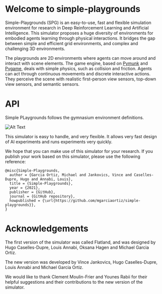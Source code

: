 # Welcome to simple-playgrounds

Simple-Playgrounds (SPG) is an easy-to-use, fast and flexible
simulation environment for research in Deep Reinforcement Learning and Artificial Intelligence.
This simulator proposes a huge diversity of environments for embodied agents learning
through physical interactions.
It bridges the gap between simple and efficient grid environments, and complex and challenging 3D environments.

The playgrounds are 2D environments where agents can move around and interact with scene elements.
The game engine, based on [Pymunk](http://www.pymunk.org) and [Pygame](https://www.pygame.org), deals with simple physics, such as collision and friction.
Agents can act through continuous movements and discrete interactive actions.
They perceive the scene with realistic first-person view sensors, top-down view sensors, and
semantic sensors.


# API

Simple PLaygrounds follows the gymnasium environment definitions.



![Alt Text](https://github.com/mgarciaortiz/simple-playgrounds/blob/master/assets/spg.gif)

This simulator is easy to handle, and very flexible. It allows very fast design of AI experiments
and runs experiments very quickly.

We hope that you can make use of this simulator for your research.
If you publish your work based on this simulator, please use the following reference:

```
@misc{Simple-Playgrounds,
  author = {Garcia Ortiz, Michael and Jankovics, Vince and Caselles-Dupre, Hugo and Annabi, Louis},
  title = {Simple-Playgrounds},
  year = {2021},
  publisher = {GitHub},
  journal = {GitHub repository},
  howpublished = {\url{https://github.com/mgarciaortiz/simple-playgrounds}},
}
```

# Acknowledgements

The first version of the simulator was called Flatland, and was designed by
Hugo Caselles-Dupre, Louis Annabi, Oksana Hagen and Michael Garcia Ortiz.

The new version was developed by Vince Jankovics, Hugo Caselles-Dupre, Louis Annabi and Michael Garcia Ortiz.

We would like to thank Clement Moulin-Frier and Younes Rabii for their helpful
suggestions and their contributions to the new version of the simulator.

